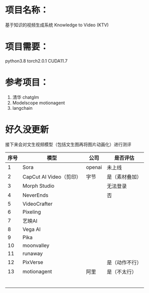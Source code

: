 # 项目名称：
基于知识的视频生成系统 Knowledge to Video (KTV) 

# 项目需要：
python3.8
torch2.0.1
CUDA11.7

# 参考项目：
1. 清华 chatglm
2. Modelscope motionagent
3. langchain

# 好久没更新
接下来会对文生视频模型（包括文生图再将图片动画化）进行测评

| 序号 | 模型                  | 公司     | 是否评估 |
|----|---------------------|--------|------|
| 1  | Sora                | openai | 未上线  |
| 2  | CapCut AI Video（剪印） | 字节     | 是（素材叠加）    |
| 3  | Morph Studio        |        | 无法登录 |
| 4  | NeverEnds           |        | 否    |
| 5  | VideoCrafter        |        |      |
| 6  | Pixeling            |        |      |
| 7  | 艺映AI                |        |      |
| 8  | Vega Al             |        |      |
| 9  | Pika                |        |      |
| 10 | moonvalley          |        |      |
| 11 | runaway             |        |      |
| 12 | PixVerse            |        | 是（动作不行）   |
| 13|  motionagent         |  阿里  |  是（不太行） |
|    |                     |        |      |
|    |                     |        |      |
|    |                     |        |      |
|    |                     |        |      |
|    |                     |        |      |
|    |                     |        |      |
